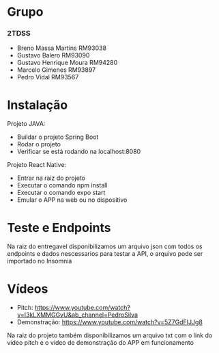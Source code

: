 # Grupo
### 2TDSS
- Breno Massa Martins RM93038
- Gustavo Balero RM93090
- Gustavo Henrique Moura RM94280
- Marcelo Gimenes RM93897
- Pedro Vidal RM93567

# Instalação 
Projeto JAVA: 
- Buildar o projeto Spring Boot
- Rodar o projeto 
- Verificar se está rodando na localhost:8080

Projeto React Native: 
- Entrar na raiz do projeto
- Executar o comando npm install
- Executar o comando expo start
- Emular o APP na web ou no dispositivo


# Teste e Endpoints
Na raiz do entregavel disponibilizamos um arquivo json com todos os endpoints e dados nescessarios para testar a API, o arquivo pode ser importado no Insomnia

# Vídeos
- Pitch: https://www.youtube.com/watch?v=I3kLXMMGGvU&ab_channel=PedroSilva
- Demonstração: https://www.youtube.com/watch?v=5Z7GdFIJJg8

Na raiz do projeto também disponibilizamos um arquivo txt com o link do video pitch e o video de demonstração do APP em funcionamento
